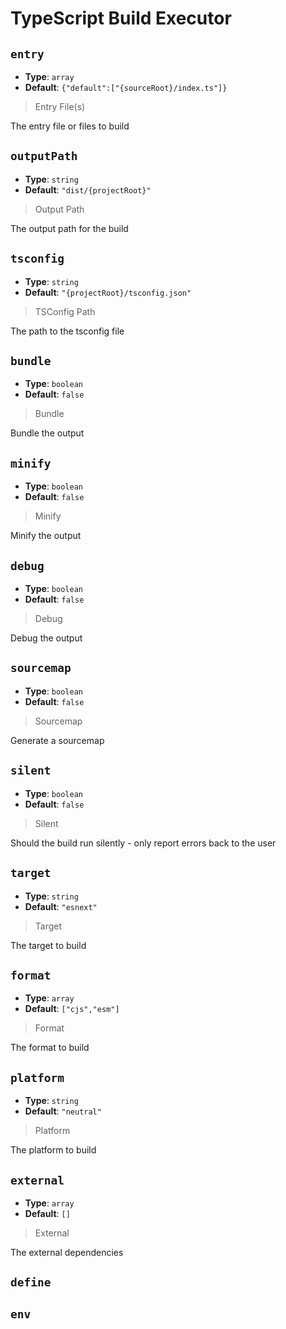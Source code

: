 
<!-- Generated by @storm-software/untyped -->
<!-- Do not edit this file directly -->

# TypeScript Build Executor

## `entry`
- **Type**: `array`
- **Default**: `{"default":["{sourceRoot}/index.ts"]}`

> Entry File(s)


The entry file or files to build


## `outputPath`
- **Type**: `string`
- **Default**: `"dist/{projectRoot}"`

> Output Path


The output path for the build


## `tsconfig`
- **Type**: `string`
- **Default**: `"{projectRoot}/tsconfig.json"`

> TSConfig Path


The path to the tsconfig file


## `bundle`
- **Type**: `boolean`
- **Default**: `false`

> Bundle


Bundle the output


## `minify`
- **Type**: `boolean`
- **Default**: `false`

> Minify


Minify the output


## `debug`
- **Type**: `boolean`
- **Default**: `false`

> Debug


Debug the output


## `sourcemap`
- **Type**: `boolean`
- **Default**: `false`

> Sourcemap


Generate a sourcemap


## `silent`
- **Type**: `boolean`
- **Default**: `false`

> Silent


Should the build run silently - only report errors back to the user


## `target`
- **Type**: `string`
- **Default**: `"esnext"`

> Target


The target to build


## `format`
- **Type**: `array`
- **Default**: `["cjs","esm"]`

> Format


The format to build


## `platform`
- **Type**: `string`
- **Default**: `"neutral"`

> Platform


The platform to build


## `external`
- **Type**: `array`
- **Default**: `[]`

> External


The external dependencies


## `define`

## `env`

